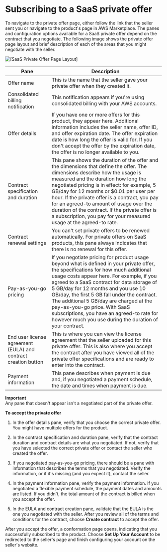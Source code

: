 # Subscribing to a SaaS private offer<a name="buyer-private-offers-subscribing-saas-private-offer"></a>

To navigate to the private offer page, either follow the link that the seller sent you or navigate to the product's page in AWS Marketplace\. The panes and configuration options available for a SaaS private offer depend on the contract that you negotiate\. The following image shows the private offer page layout and brief description of each of the areas that you might negotiate with the seller\.

 ![\[SaaS Private Offer Page Layout\]](http://docs.aws.amazon.com/marketplace/latest/buyerguide/images/saas-private-offer-page-description.png) 


| Pane | Description | 
| --- | --- | 
|  Offer name  |  This is the name that the seller gave your private offer when they created it\.  | 
|  Consolidated billing notification  |  This notification appears if you're using consolidated billing with your AWS accounts\.  | 
|  Offer details  |  If you have one or more offers for this product, they appear here\. Additional information includes the seller name, offer ID, and offer expiration date\. The offer expiration date is how long the offer is valid for\. If you don't accept the offer by the expiration date, the offer is no longer available to you\.  | 
|  Contract specification and duration  |  This pane shows the duration of the offer and the dimensions that define the offer\. The dimensions describe how the usage is measured and the duration how long the negotiated pricing is in effect: for example, 5 GB/day for 12 months or $0\.01 per user per hour\. If the private offer is a contract, you pay for an agreed\-to amount of usage over the duration of the contract\. If the private offer is a subscription, you pay for your measured usage at the agreed\-to rate\.  | 
|  Contract renewal settings  |  You can't set private offers to be renewed automatically\. For private offers on SaaS products, this pane always indicates that there is no renewal for this offer\.  | 
|  Pay\-as\-you\-go pricing  |  If you negotiate pricing for product usage beyond what is defined in your private offer, the specifications for how much additional usage costs appear here\. For example, if you agreed to a SaaS contract for data storage of 5 GB/day for 12 months and you use 10 GB/day, the first 5 GB fall under the contract\. The additional 5 GB/day are charged at the pay\-as\-you\-go price\. With SaaS subscriptions, you have an agreed\-to rate for however much you use during the duration of your contract\.  | 
|  End user license agreement \(EULA\) and contract creation button  |  This is where you can view the license agreement that the seller uploaded for this private offer\. This is also where you accept the contract after you have viewed all of the private offer specifications and are ready to enter into the contract\.  | 
|  Payment information  |  This pane describes when payment is due and, if you negotiated a payment schedule, the date and times when payment is due\.  | 

**Important**  
 Any pane that doesn't appear isn't a negotiated part of the private offer\.

**To accept the private offer**

1. In the offer details pane, verify that you choose the correct private offer\. You might have multiple offers for the product\.

1. In the contract specification and duration pane, verify that the contract duration and contract details are what you negotiated\. If not, verify that you have selected the correct private offer or contact the seller who created the offer\.

1. If you negotiated pay\-as\-you\-go pricing, there should be a pane with information that describes the terms that you negotiated\. Verify the information, or if it's missing \(and you expect it\), contact the seller\.

1. In the payment information pane, verify the payment information\. If you negotiated a flexible payment schedule, the payment dates and amounts are listed\. If you didn't, the total amount of the contract is billed when you accept the offer\.

1. In the EULA and contract creation pane, validate that the EULA is the one you negotiated with the seller\. After you review all of the terms and conditions for the contract, choose **Create contract** to accept the offer\.

After you accept the offer, a conformation page opens, indicating that you successfully subscribed to the product\. Choose **Set Up Your Account** to be redirected to the seller's page and finish configuring your account on the seller's website\.